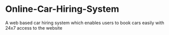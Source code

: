 # Online-Car-Hiring-System
A web based car hiring system which enables users to book cars easily with 24x7 access to the website
